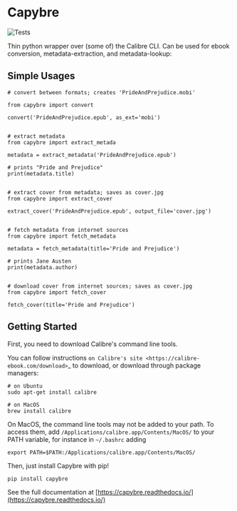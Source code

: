# Capybre
![Tests](https://github.com/digitaltembo/capybre/workflows/Tests/badge.svg)

Thin python wrapper over (some of) the Calibre CLI. Can be used for ebook conversion, metadata-extraction, and metadata-lookup:

## Simple Usages
```
# convert between formats; creates 'PrideAndPrejudice.mobi'

from capybre import convert

convert('PrideAndPrejudice.epub', as_ext='mobi')


# extract metadata 
from capybre import extract_metada

metadata = extract_metadata('PrideAndPrejudice.epub')

# prints "Pride and Prejudice"
print(metadata.title)


# extract cover from metadata; saves as cover.jpg
from capybre import extract_cover

extract_cover('PrideAndPrejudice.epub', output_file='cover.jpg')


# fetch metadata from internet sources
from capybre import fetch_metadata

metadata = fetch_metadata(title='Pride and Prejudice')

# prints Jane Austen
print(metadata.author)


# download cover from internet sources; saves as cover.jpg
from capybre import fetch_cover

fetch_cover(title='Pride and Prejudice')
```

## Getting Started

First, you need to download Calibre's command line tools.

You can follow instructions `on Calibre's site <https://calibre-ebook.com/download>`_ to download, or download through package managers: 
```  
# on Ubuntu
sudo apt-get install calibre

# on MacOS
brew install calibre
```

On MacOS, the command line tools may not be added to your path. To access them, add ``/Applications/calibre.app/Contents/MacOS/`` to your PATH variable, for instance in ``~/.bashrc`` adding 
```
export PATH=$PATH:/Applications/calibre.app/Contents/MacOS/
```

Then, just install Capybre with pip!
```
pip install capybre
```

See the full documentation at [https://capybre.readthedocs.io/](https://capybre.readthedocs.io/)
